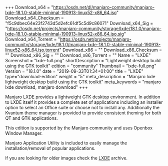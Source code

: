 +++
Download_x64 = "https://osdn.net/dl/manjaro-community/manjaro-lxde-18.1.0-stable-minimal-190913-linux52-x86_64.iso"
Download_x64_Checksum = "f5c9dbec64e23f2743d5d2efc61df5c5d9c86071"
Download_x64_Sig = "https://osdn.net/projects/manjaro-community/storage/lxde/18.1.0/manjaro-lxde-18.1.0-stable-minimal-190913-linux52-x86_64.iso.sig"
Download_x64_Torrent = "https://osdn.net/projects/manjaro-community/storage/lxde/18.1.0/manjaro-lxde-18.1.0-stable-minimal-190913-linux52-x86_64.iso.torrent"
Download_x86 = ""
Download_x86_Checksum = ""
Download_x86_Sig = ""
Download_x86_Torrent = ""
Name = "LXDE"
Screenshot = "lxde-full.png"
shortDescription = "Lightweight desktop build using the GTK toolkit"
edition = "community"
Thumbnail = "lxde-full.png"
Version = "18.1.0"
date = "2019-09-33T01:34+01:00"
title = "LXDE"
type="download-edition"
weight = "5"
meta_description = "Manjaro lxde lightweight desktop build using the GTK toolkit"
meta_keywords = "manjaro lxde download, manjaro download"
+++

Manjaro LXDE provides a lightweight GTK desktop environment. In addition to LXDE itself it provides a complete set of applications including an installer option to select an Office suite or choose not to install any. Additionally the Kvantum theme manager is provided to provide consistent theming for both QT and GTK applications.

This edition is supported by the Manjaro community and uses Openbox Window Manager.

Manjaro Application Utility is included to easily manage the installation/removal of popular applications.

If you are looking for older images check the [LXDE](https://osdn.net/projects/manjaro-community/storage/z_release_archive/lxde) archive.
